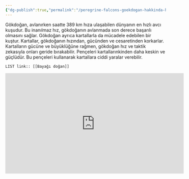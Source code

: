 ```yaml
---
{"dg-publish":true,"permalink":"/peregrine-falcons-goekdogan-hakkinda-hersey/goekdogan-atak-anlari-4-k-tuerkce-altyazili/goekdogan-ve-kartal-kartallara-hizli-ve-oefkeliyi-oegretiyor/"}
---
```


Gökdoğan, avlanırken saatte 389 km hıza ulaşabilen dünyanın en hızlı avcı kuşudur. Bu inanılmaz hız, gökdoğanın avlanmada son derece başarılı olmasını sağlar. Gökdoğan ayrıca kartallarla da mücadele edebilen bir kuştur. Kartallar, gökdoğanın hızından, gücünden ve cesaretinden korkarlar. Kartalların gücüne ve büyüklüğüne rağmen, gökdoğan hız ve taktik zekasıyla onları geride bırakabilir. Pençeleri kartallarınkinden daha keskin ve güçlüdür. Bu pençeleri kullanarak kartallara ciddi yaralar verebilir.

`LIST link:: [[Bayağı doğan]] `

<iframe width="560" height="315" src="https://www.youtube.com/embed/NGMtWLgtjVk?si=fy0N6NgeQ0mfd2cg" title="YouTube video player" frameborder="0" allow="accelerometer; autoplay; clipboard-write; encrypted-media; gyroscope; picture-in-picture; web-share" referrerpolicy="strict-origin-when-cross-origin" allowfullscreen></iframe>

